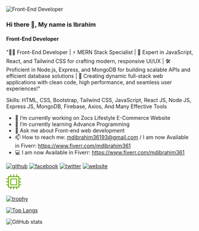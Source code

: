 ![Front-End Developer](https://i.ibb.co.com/9T62vdB/Banner.jpg)

### Hi there 👋, My name is Ibrahim
#### Front-End Developer


"👨‍💻 Front-End Developer | ⚡ MERN Stack Specialist | 🎨 Expert in JavaScript, React, and Tailwind CSS for crafting modern, responsive UI/UX | 🛠️ Proficient in Node.js, Express, and MongoDB for building scalable APIs and efficient database solutions | 🚀 Creating dynamic full-stack web applications with clean code, high performance, and seamless user experiences!"

Skills: HTML, CSS, Bootstrap, Tailwind CSS, JavaScript, React JS, Node JS, Express JS, MongoDB, Firebase, Axios, And Many Effective Tools

- 🔭 I’m currently working on Zocs Lifestyle E-Commerce Website 
- 🌱 I’m currently learning Advance Programming 
- 💬 Ask me about Front-end web development 
- 📫 How to reach me: mdibrahim36193@gmail.com / I am now Available in Fiverr: https://www.fiverr.com/mdibrahim361
- 💻 I am now Available in Fiverr: https://www.fiverr.com/mdibrahim361


[<img src='https://cdn.jsdelivr.net/npm/simple-icons@3.0.1/icons/github.svg' alt='github' height='40'>](https://github.com/BFIbrahim)  [<img src='https://cdn.jsdelivr.net/npm/simple-icons@3.0.1/icons/facebook.svg' alt='facebook' height='40'>](https://www.facebook.com/mdibrahim361)  [<img src='https://cdn.jsdelivr.net/npm/simple-icons@3.0.1/icons/twitter.svg' alt='twitter' height='40'>](https://twitter.com/MdIbrahim361)  [<img src='https://cdn.jsdelivr.net/npm/simple-icons@3.0.1/icons/icloud.svg' alt='website' height='40'>](https://incredible-buttercream-137712.netlify.app/)  

<a href='https://docs.github.com/en/developers'><img src='https://raw.githubusercontent.com/acervenky/animated-github-badges/master/assets/devbadge.gif' width='40' height='40'></a> 

[![trophy](https://github-profile-trophy.vercel.app/?username=BFIbrahim)](https://github.com/ryo-ma/github-profile-trophy)

[![Top Langs](https://github-readme-stats.vercel.app/api/top-langs/?username=BFIbrahim)](https://github.com/anuraghazra/github-readme-stats)

![GitHub stats](https://github-readme-stats.vercel.app/api?username=BFIbrahim&show_icons=true)  

